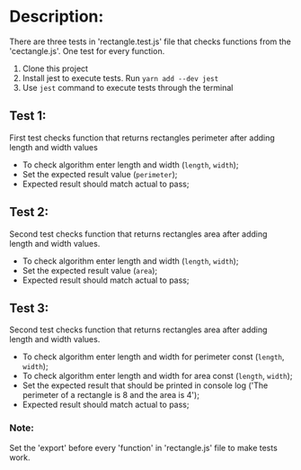# Description:
There are three tests in 'rectangle.test.js' file that checks functions from the 'cectangle.js'.
One test for every function.

1. Clone this project 
2. Install jest to execute tests. Run `yarn add --dev jest`
3. Use `jest` command to execute tests through the terminal

## Test 1:
First test checks function that returns rectangles perimeter after adding length and width values

- To check algorithm enter length and width (`length`, `width`);
- Set the expected result value (`perimeter`);
- Expected result should match actual to pass;

## Test 2:
Second test checks function that returns rectangles area after adding length and width values.

- To check algorithm enter length and width (`length`, `width`);
- Set the expected result value (`area`);
- Expected result should match actual to pass;

## Test 3:
Second test checks function that returns rectangles area after adding length and width values.

- To check algorithm enter length and width for perimeter const (`length`, `width`);
- To check algorithm enter length and width for area const (`length`, `width`);
- Set the expected result that should be printed in console log ('The perimeter of a rectangle is 8 and the area is 4');
- Expected result should match actual to pass;

### Note:
Set the 'export' before every 'function' in 'rectangle.js' file to make tests work.
